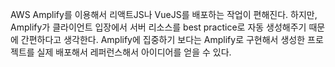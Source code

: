 
AWS Amplify를 이용해서 리액트JS나 VueJS를 배포하는 작업이 편해진다. 하지만, Amplify가 클라이언트 입장에서 서버 리소스를 best practice로 자동 생성해주기 때문에 간편하다고 생각한다. Amplify에 집중하기 보다는 Amplify로 구현해서 생성한 프로젝트를 실제 배포해서 레퍼런스해서 아이디어를 얻을 수 있다.

